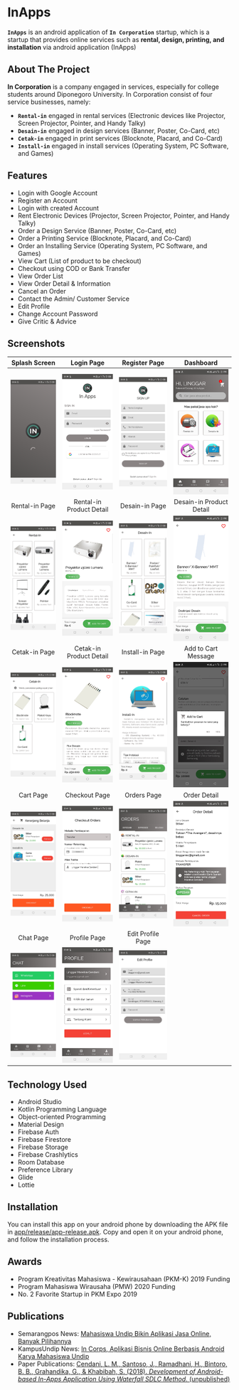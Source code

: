 # InApps
**`InApps`** is an android application of **`In Corporation`** startup, which is a startup that provides online services such as **rental, design, printing, and installation** via android application (InApps)

## About The Project
**In Corporation** is a company engaged in services, especially for college students around Diponegoro University. In Corporation consist of four service businesses, namely:
- **`Rental-in`** engaged in rental services (Electronic devices like  Projector, Screen Projector, Pointer, and Handy Talky)
- **`Desain-in`** engaged in design services (Banner, Poster, Co-Card, etc)
- **`Cetak-in`** engaged in print services (Blocknote, Placard, and Co-Card)
- **`Install-in`** engaged in install services (Operating System, PC Software, and Games)

## Features
* Login with Google Account
* Register an Account
* Login with created Account
* Rent Electronic Devices (Projector, Screen Projector, Pointer, and Handy Talky)
* Order a Design Service (Banner, Poster, Co-Card, etc)
* Order a Printing Service (Blocknote, Placard, and Co-Card)
* Order an Installing Service (Operating System, PC Software, and Games)
* View Cart (List of product to be checkout)
* Checkout using COD or Bank Transfer
* View Order List
* View Order Detail & Information
* Cancel an Order
* Contact the Admin/ Customer Service
* Edit Profile
* Change Account Password
* Give Critic & Advice

## Screenshots
Splash Screen | Login Page | Register Page | Dashboard
:-------------------------:|:-------------------------:|:-------------------------:|:-------------------------:
![Screenshot 1](Screenshots/Screenshot_20230324-233445.jpg)  |  ![Screenshot 3](Screenshots/Screenshot_20230324-233506.jpg)  |  ![Screenshot 2](Screenshots/Screenshot_20230324-233512.jpg)  |  ![Screenshot 4](Screenshots/Screenshot_20230324-234022.jpg)
Rental-in Page | Rental-in Product Detail | Desain-in Page | Desain-in Product Detail
![Screenshot 1](Screenshots/Screenshot_20230324-233641.jpg)  |  ![Screenshot 2](Screenshots/Screenshot_20230324-233652.jpg)  |  ![Screenshot 3](Screenshots/Screenshot_20230324-233713.jpg)  |  ![Screenshot 4](Screenshots/Screenshot_20230324-233724.jpg)
Cetak-in Page | Cetak-in Product Detail | Install-in Page | Add to Cart Message
![Screenshot 1](Screenshots/Screenshot_20230324-233732.jpg)  |  ![Screenshot 2](Screenshots/Screenshot_20230324-233736.jpg)  |  ![Screenshot 3](Screenshots/Screenshot_20230324-233740.jpg)  |  ![Screenshot 4](Screenshots/Screenshot_20230324-233928.jpg)
Cart Page | Checkout Page | Orders Page | Order Detail
![Screenshot 1](Screenshots/Screenshot_20230324-234027.jpg)  |  ![Screenshot 2](Screenshots/Screenshot_20230324-234102.jpg)  |  ![Screenshot 3](Screenshots/Screenshot_20230324-234128.jpg)  |  ![Screenshot 4](Screenshots/Screenshot_20230324-234332.jpg)
Chat Page | Profile Page | Edit Profile Page
![Screenshot 1](Screenshots/Screenshot_20230324-234341.jpg)  |  ![Screenshot 2](Screenshots/Screenshot_20230324-234345.jpg)  |  ![Screenshot 3](Screenshots/Screenshot_20230324-234351.jpg)

## Technology Used
* Android Studio
* Kotlin Programming Language
* Object-oriented Programming
* Material Design
* Firebase Auth
* Firebase Firestore
* Firebase Storage
* Firebase Crashlytics
* Room Database
* Preference Library
* Glide
* Lottie

## Installation
You can install this app on your android phone by downloading the APK file in [app/release/app-release.apk](app/release/app-release.apk). Copy and open it on your android phone, and follow the installation process.

## Awards
* Program Kreativitas Mahasiswa - Kewirausahaan (PKM-K) 2019 Funding
* Program Mahasiswa Wirausaha (PMW) 2020 Funding
* No. 2 Favorite Startup in PKM Expo 2019

## Publications
* Semarangpos News: [Mahasiswa Undip Bikin Aplikasi Jasa Online, Banyak Pilihannya](https://www.semarangpos.com/mahasiswa-undip-bikin-aplikasi-jasa-online-banyak-pilihannya-1005047)
* KampusUndip News: [In Corps, Aplikasi Bisnis Online Berbasis Android Karya Mahasiswa Undip](http://www.kampusundip.com/2019/07/pkm-undip-in-corps.html)
* Paper Publications: [Cendani, L. M., Santoso, J., Ramadhani, H., Bintoro, B. B., Grahandika, G., & Khabibah, S. (2018). *Development of Android-based In-Apps Application Using Waterfall SDLC Method*. (unpublished)](Publications/ijetrm_Artikel%20Ilmiah%20In%20Apps.pdf)
